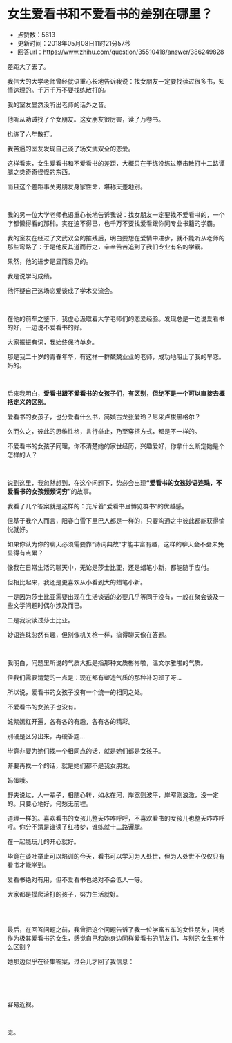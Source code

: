 # 女生爱看书和不爱看书的差别在哪里？
- 点赞数：5613
- 更新时间：2018年05月08日11时21分57秒
- 回答url：https://www.zhihu.com/question/35510418/answer/386249828
<body>
 <p data-pid="EQo8mvef">差距大了去了。</p>
 <p data-pid="lZeRZ5BZ">我伟大的大学老师曾经就语重心长地告诉我说：找女朋友一定要找读过很多书，知情达理的。千万千万不要找练散打的。</p>
 <p data-pid="VZauyP3_">我的室友显然没听出老师的话外之音。</p>
 <p data-pid="VZKaHYnw">他听从劝诫找了个女朋友。这女朋友很厉害，读了万卷书。</p>
 <p data-pid="4MbEhXGB">也练了六年散打。</p>
 <p data-pid="amKpImY4">我苦逼的室友发现自己谈了场文武双全的恋爱。</p>
 <p data-pid="2mZIe1Uw">这样看来，女生爱看书和不爱看书的差距，大概只在于练没练过拳击散打十二路谭腿之类奇奇怪怪的东西。</p>
 <p data-pid="CREGRFDO">而且这个差距事关男朋友身家性命，堪称天差地别。</p>
 <br>
 <p data-pid="5RvAwDgI">我的另一位大学老师也语重心长地告诉我说：找女朋友一定要找不爱看书的，一个字都懒得看的那种。实在迫不得已，也千万不要找爱看跟你同专业书籍的学霸。</p>
 <p data-pid="MdpXZFDK">我的室友在经过了文武双全的摧残后，明白要想在爱情中进步，就不能听从老师的那些弯路了：于是他反其道而行之，辛辛苦苦追到了我们专业有名的学霸。</p>
 <p data-pid="LFa3s79V">果然，他的进步是显而易见的。</p>
 <p data-pid="TtSQfJWM">我是说学习成绩。</p>
 <p data-pid="z2dq1uZ0">他怀疑自己这场恋爱谈成了学术交流会。</p>
 <br>
 <p data-pid="ixAmb_eN">在他的前车之鉴下，我虚心汲取着大学老师们的恋爱经验。发现总是一边说爱看书的好，一边说不爱看书的好。</p>
 <p data-pid="TjLdyimI">大家振振有词，我始终保持单身。</p>
 <p data-pid="Vlka1wMI">那是我二十岁的青春年华，有这样一群兢兢业业的老师，成功地阻止了我的早恋。妈的。</p>
 <br>
 <p data-pid="FaV3xFGq">后来我明白，<b>爱看书跟不爱看书的女孩子们，有区别，但绝不是一个可以直接去概括定义的区别。</b></p>
 <p data-pid="QZAs3uyU">爱看书的女孩子，也分爱看什么书，简媜古龙张爱玲？尼采卢梭黑格尔？</p>
 <p data-pid="YFZ_nAmU">久而久之，彼此的思维性格，言行举止，乃至穿搭方式，都是不一样的。</p>
 <p data-pid="CD9WlYkH">不爱看书的女孩子同理，你不清楚她的家世经历，兴趣爱好，你拿什么断定她是个怎样的人？</p>
 <br>
 <p data-pid="S7PEtC6C">说到这里，我忽然想到，在这个问题下，势必会出现<b>“爱看书的女孩妙语连珠，不爱看书的女孩频频词穷”</b>的故事。</p>
 <p data-pid="VnoL7pNC">我看了几个答案就是这样的：充斥着“爱看书且博览群书”的优越感。</p>
 <p data-pid="DsLkfqkD">但基于我个人而言，阳春白雪下里巴人都是一样的，只要沟通之中彼此都能获得愉悦就好。</p>
 <p data-pid="Y6a96O6X">如果你认为你的聊天必须需要靠“诗词典故”才能丰富有趣，这样的聊天会不会未免显得有点累？</p>
 <p data-pid="JTxgqnLM">像我在日常生活的聊天中，无论是莎士比亚，还是蜡笔小新，都能随手应付。</p>
 <p data-pid="BPn2VYvG">但相比起来，我还是更喜欢从小看到大的蜡笔小新。</p>
 <p data-pid="BVAWBeiJ">一是因为莎士比亚需要出现在生活谈话的必要几乎等同于没有，一般在聚会谈及一些文学问题时偶尔涉及而已。</p>
 <p data-pid="ZMIM2c7f">二是我没读过莎士比亚。</p>
 <p data-pid="qJKod0eT">妙语连珠忽然有趣，但别像机关枪一样，搞得聊天像在答题。</p>
 <br>
 <p data-pid="8QhSV0qU">我明白，问题里所说的气质大抵是指那种文质彬彬啦，温文尔雅啦的气质。</p>
 <p data-pid="wo4cbf2I">但我们需要清楚的一点是：现在都有塑造气质的那种补习班了呀...</p>
 <p data-pid="VQIVwxwa">所以说，爱看书的女孩子没有一个统一的相同之处。</p>
 <p data-pid="in6wk3Iv">不爱看书的女孩子也没有。</p>
 <p data-pid="vaNqUHov">姹紫嫣红开遍，各有各的有趣，各有各的精彩。</p>
 <p data-pid="5Yol194Y">别硬是区分出来，再硬答题...</p>
 <p data-pid="1G-dMEx7">毕竟非要为她们找一个相同点的话，就是她们都是女孩子。</p>
 <p data-pid="T3YJ1SAy">非要再找一个的话，就是她们都不是我女朋友。</p>
 <p data-pid="YAOq0aAy">妈蛋哦。</p>
 <p data-pid="XQ-jrpgn">野夫说过，人一辈子，相随心转，如水在河，岸宽则波平，岸窄则浪激，没一定的。只要心地好，何愁无前程。</p>
 <p data-pid="YlyDeLS2">道理一样的。喜欢看书的女孩儿整天咋咋呼呼，不喜欢看书的女孩儿也整天咋咋呼呼。你分不清是谁读了红楼梦，谁练就十二路谭腿。</p>
 <p data-pid="4iIm7LLt">在一起能玩儿的开心就好。</p>
 <p data-pid="UG6K50wF">毕竟在谈吐举止可以培训的今天，看书可以学习为人处世，但为人处世不仅仅只有看书才能学到。</p>
 <p data-pid="rikfJ-jB">爱看书绝对有用，但不爱看书也绝对不会低人一等。</p>
 <p data-pid="ZrQrpNUi">大家都是摸爬滚打的孩子，努力生活就好。</p>
 <br>
 <br>
 <p data-pid="Td681irC">最后，在回答问题之前，我曾把这个问题告诉了我一位学富五车的女性朋友，问她作为极其爱看书的女生，感觉自己和她身边同样爱看书的朋友们，与别的女生有什么区别？</p>
 <p data-pid="Ne5E6jCi">她那边似乎在征集答案，过会儿才回了我信息：</p>
 <br>
 <br>
 <br>
 <p data-pid="s2eAGOaQ">容易近视。</p>
 <br>
 <p data-pid="DrMtO7oM">完。</p>
</body>